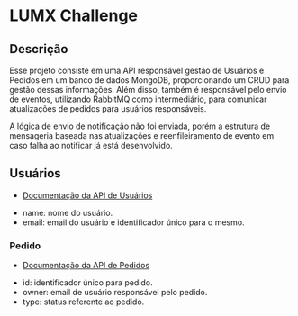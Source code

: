 # LUMX Challenge

## Descrição 

Esse projeto consiste em uma API responsável gestão de Usuários e Pedidos em um banco de dados MongoDB, proporcionando um CRUD para gestão dessas informações. Além disso, também é responsável pelo envio de eventos, utilizando RabbitMQ como intermediário, para comunicar atualizações de pedidos para usuários responsáveis. 

A lógica de envio de notificação não foi enviada, porém a estrutura de mensageria baseada nas atualizações e reenfileiramento de evento em caso falha ao notificar já está desenvolvido.

## Usuários
- [Documentação da API de Usuários](./doc/user.swagger.yaml)

* name: nome do usuário.
* email: email do usuário e identificador único para o mesmo. 


### Pedido
- [Documentação da API de Pedidos](./doc/order.swagger.yaml)

* id: identificador único para pedido.
* owner: email de usuário responsável pelo pedido.
* type: status referente ao pedido.